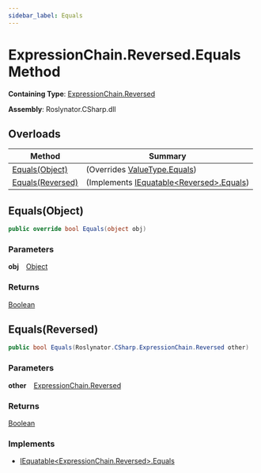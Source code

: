 ```yaml
---
sidebar_label: Equals
---
```


# ExpressionChain\.Reversed\.Equals Method

**Containing Type**: [ExpressionChain.Reversed](../index.md)

**Assembly**: Roslynator\.CSharp\.dll

## Overloads

| Method | Summary |
| ------ | ------- |
| [Equals(Object)](#Roslynator_CSharp_ExpressionChain_Reversed_Equals_System_Object_) |  \(Overrides [ValueType.Equals](https://docs.microsoft.com/en-us/dotnet/api/system.valuetype.equals)\) |
| [Equals(Reversed)](#Roslynator_CSharp_ExpressionChain_Reversed_Equals_Roslynator_CSharp_ExpressionChain_Reversed_) |  \(Implements [IEquatable&lt;Reversed&gt;.Equals](https://docs.microsoft.com/en-us/dotnet/api/system.iequatable-1.equals)\) |

## Equals\(Object\) <a id="Roslynator_CSharp_ExpressionChain_Reversed_Equals_System_Object_"></a>

```csharp
public override bool Equals(object obj)
```

### Parameters

**obj** &ensp; [Object](https://docs.microsoft.com/en-us/dotnet/api/system.object)

### Returns

[Boolean](https://docs.microsoft.com/en-us/dotnet/api/system.boolean)

## Equals\(Reversed\) <a id="Roslynator_CSharp_ExpressionChain_Reversed_Equals_Roslynator_CSharp_ExpressionChain_Reversed_"></a>

```csharp
public bool Equals(Roslynator.CSharp.ExpressionChain.Reversed other)
```

### Parameters

**other** &ensp; [ExpressionChain.Reversed](../index.md)

### Returns

[Boolean](https://docs.microsoft.com/en-us/dotnet/api/system.boolean)

### Implements

* [IEquatable&lt;ExpressionChain.Reversed&gt;.Equals](https://docs.microsoft.com/en-us/dotnet/api/system.iequatable-1.equals)
